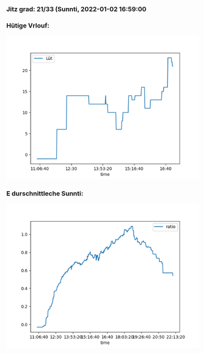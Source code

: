 ### Jitz grad: 21/33 (Sunnti, 2022-01-02 16:59:00

### Hütige Vrlouf:
![Graph](Today.png)

### E durschnittleche Sunnti:
![Graph](Sunnti.png)
